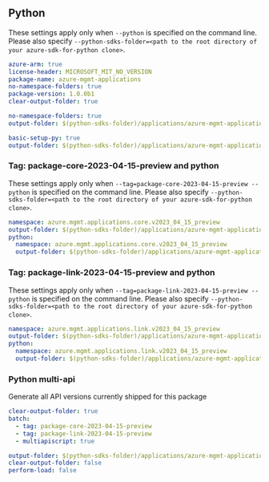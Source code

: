 ## Python

These settings apply only when `--python` is specified on the command line.
Please also specify `--python-sdks-folder=<path to the root directory of your azure-sdk-for-python clone>`.

``` yaml $(track2)
azure-arm: true
license-header: MICROSOFT_MIT_NO_VERSION
package-name: azure-mgmt-applications
no-namespace-folders: true
package-version: 1.0.0b1
clear-output-folder: true
```

``` yaml $(python-mode) == 'update' && $(track2)
no-namespace-folders: true
output-folder: $(python-sdks-folder)/applications/azure-mgmt-applications/azure/mgmt/applications
```

``` yaml $(python-mode) == 'create' && $(track2)
basic-setup-py: true
output-folder: $(python-sdks-folder)/applications/azure-mgmt-applications
```

### Tag: package-core-2023-04-15-preview and python

These settings apply only when `--tag=package-core-2023-04-15-preview --python` is specified on the command line.
Please also specify `--python-sdks-folder=<path to the root directory of your azure-sdk-for-python clone>`.

``` yaml $(tag) == 'package-core-2023-04-15-preview'
namespace: azure.mgmt.applications.core.v2023_04_15_preview
output-folder: $(python-sdks-folder)/applications/azure-mgmt-applications/azure/mgmt/applications/core/v2023_04_15_preview
python:
  namespace: azure.mgmt.applications.core.v2023_04_15_preview
  output-folder: $(python-sdks-folder)/applications/azure-mgmt-applications/azure/mgmt/applications/core/v2023_04_15_preview
```

### Tag: package-link-2023-04-15-preview and python

These settings apply only when `--tag=package-link-2023-04-15-preview --python` is specified on the command line.
Please also specify `--python-sdks-folder=<path to the root directory of your azure-sdk-for-python clone>`.

``` yaml $(tag) == 'package-link-2023-04-15-preview'
namespace: azure.mgmt.applications.link.v2023_04_15_preview
output-folder: $(python-sdks-folder)/applications/azure-mgmt-applications/azure/mgmt/applications/link/v2023_04_15_preview
python:
  namespace: azure.mgmt.applications.link.v2023_04_15_preview
  output-folder: $(python-sdks-folder)/applications/azure-mgmt-applications/azure/mgmt/applications/link/v2023_04_15_preview
```

### Python multi-api

Generate all API versions currently shipped for this package

```yaml $(multiapi) && $(track2)
clear-output-folder: true
batch:
  - tag: package-core-2023-04-15-preview
  - tag: package-link-2023-04-15-preview
  - multiapiscript: true
```

``` yaml $(multiapiscript)
output-folder: $(python-sdks-folder)/applications/azure-mgmt-applications/azure/mgmt/applications/
clear-output-folder: false
perform-load: false
```
